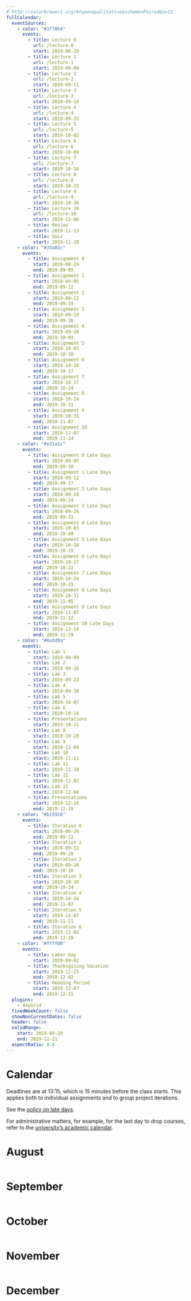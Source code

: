 ```yaml
---
# http://colorbrewer2.org/#type=qualitative&scheme=Paired&n=12
fullCalendar:
  eventSources:
    - color: "#1f78b4"
      events:
        - title: Lecture 0
          url: /lecture-0
          start: 2019-08-29
        - title: Lecture 1
          url: /lecture-1
          start: 2019-09-04
        - title: Lecture 2
          url: /lecture-2
          start: 2019-09-11
        - title: Lecture 3
          url: /lecture-3
          start: 2019-09-18
        - title: Lecture 4
          url: /lecture-4
          start: 2019-09-25
        - title: Lecture 5
          url: /lecture-5
          start: 2019-10-02
        - title: Lecture 6
          url: /lecture-6
          start: 2019-10-09
        - title: Lecture 7
          url: /lecture-7
          start: 2019-10-16
        - title: Lecture 8
          url: /lecture-8
          start: 2019-10-23
        - title: Lecture 9
          url: /lecture-9
          start: 2019-10-30
        - title: Lecture 10
          url: /lecture-10
          start: 2019-11-06
        - title: Review
          start: 2019-11-13
        - title: Quiz
          start: 2019-11-20
    - color: "#33a02c"
      events:
        - title: Assignment 0
          start: 2019-08-29
          end: 2019-09-05
        - title: Assignment 1
          start: 2019-09-05
          end: 2019-09-12
        - title: Assignment 2
          start: 2019-09-12
          end: 2019-09-19
        - title: Assignment 3
          start: 2019-09-19
          end: 2019-09-26
        - title: Assignment 4
          start: 2019-09-26
          end: 2019-10-03
        - title: Assignment 5
          start: 2019-10-03
          end: 2019-10-10
        - title: Assignment 6
          start: 2019-10-10
          end: 2019-10-17
        - title: Assignment 7
          start: 2019-10-17
          end: 2019-10-24
        - title: Assignment 8
          start: 2019-10-24
          end: 2019-10-31
        - title: Assignment 9
          start: 2019-10-31
          end: 2019-11-07
        - title: Assignment 10
          start: 2019-11-07
          end: 2019-11-14
    - color: "#e31a1c"
      events:
        - title: Assignment 0 Late Days
          start: 2019-09-05
          end: 2019-09-10
        - title: Assignment 1 Late Days
          start: 2019-09-12
          end: 2019-09-17
        - title: Assignment 2 Late Days
          start: 2019-09-19
          end: 2019-09-24
        - title: Assignment 3 Late Days
          start: 2019-09-26
          end: 2019-09-31
        - title: Assignment 4 Late Days
          start: 2019-10-03
          end: 2019-10-08
        - title: Assignment 5 Late Days
          start: 2019-10-10
          end: 2019-10-15
        - title: Assignment 6 Late Days
          start: 2019-10-17
          end: 2019-10-22
        - title: Assignment 7 Late Days
          start: 2019-10-24
          end: 2019-10-29
        - title: Assignment 8 Late Days
          start: 2019-10-31
          end: 2019-11-05
        - title: Assignment 9 Late Days
          start: 2019-11-07
          end: 2019-11-12
        - title: Assignment 10 Late Days
          start: 2019-11-14
          end: 2019-11-19
    - color: "#6a3d9a"
      events:
        - title: Lab 1
          start: 2019-09-09
        - title: Lab 2
          start: 2019-09-16
        - title: Lab 3
          start: 2019-09-23
        - title: Lab 4
          start: 2019-09-30
        - title: Lab 5
          start: 2019-10-07
        - title: Lab 6
          start: 2019-10-14
        - title: Presentations
          start: 2019-10-21
        - title: Lab 8
          start: 2019-10-28
        - title: Lab 9
          start: 2019-11-04
        - title: Lab 10
          start: 2019-11-11
        - title: Lab 11
          start: 2019-11-18
        - title: Lab 12
          start: 2019-12-02
        - title: Lab 13
          start: 2019-12-04
        - title: Presentations
          start: 2019-12-16
          end: 2019-12-19
    - color: "#b15928"
      events:
        - title: Iteration 0
          start: 2019-08-29
          end: 2019-09-12
        - title: Iteration 1
          start: 2019-09-12
          end: 2019-09-26
        - title: Iteration 2
          start: 2019-09-26
          end: 2019-10-10
        - title: Iteration 3
          start: 2019-10-10
          end: 2019-10-24
        - title: Iteration 4
          start: 2019-10-24
          end: 2019-11-07
        - title: Iteration 5
          start: 2019-11-07
          end: 2019-11-21
        - title: Iteration 6
          start: 2019-12-02
          end: 2019-12-19
    - color: "#ff7f00"
      events:
        - title: Labor Day
          start: 2019-09-02
        - title: Thanksgiving Vacation
          start: 2019-11-25
          end: 2019-12-02
        - title: Reading Period
          start: 2019-12-07
          end: 2019-12-11
  plugins:
    - dayGrid
  fixedWeekCount: false
  showNonCurrentDates: false
  header: false
  validRange:
    start: 2019-08-29
    end: 2019-12-21
  aspectRatio: 0.8
---
```


# Calendar

Deadlines are at 13:15, which is 15 minutes before the class starts. This applies both to individual assignments and to group project iterations.

See the [policy on late days](/policies#late-days).

For administrative matters, for example, for the last day to drop courses, refer to the [university’s academic calendar](https://studentaffairs.jhu.edu/registrar/wp-content/uploads/sites/23/2017/03/FINAL.academic-calendar-2019-2020.REVISED_4.29.2019.pdf).

# August

<div data-calendar="2019-08-01"></div>

# September

<div data-calendar="2019-09-01"></div>

# October

<div data-calendar="2019-10-01"></div>

# November

<div data-calendar="2019-11-01"></div>

# December

<div data-calendar="2019-12-01"></div>

<script src="fullcalendar-4.2.0/packages/core/main.min.js"></script>
<script src="fullcalendar-4.2.0/packages/daygrid/main.min.js"></script>
<link rel="stylesheet" type="text/css" href="fullcalendar-4.2.0/packages/core/main.min.css">
<link rel="stylesheet" type="text/css" href="fullcalendar-4.2.0/packages/daygrid/main.min.css">
<script>
  document.querySelectorAll("[data-calendar]").forEach(element => {
    new FullCalendar.Calendar(element, {
      defaultDate: element.dataset.calendar,
      ...{{ page.fullCalendar | jsonify }}
    }).render();
  });
</script>
<style>
  [data-calendar] {
    border-radius: 3px;
    overflow: hidden;
  }
</style>
